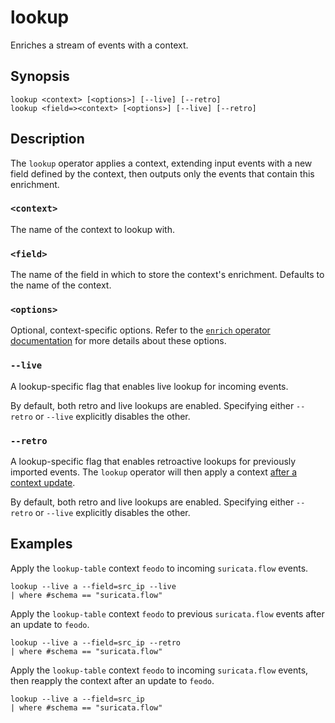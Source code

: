 # lookup

Enriches a stream of events with a context.

## Synopsis

```
lookup <context> [<options>] [--live] [--retro]
lookup <field=><context> [<options>] [--live] [--retro]
```

## Description

The `lookup` operator applies a context, extending input events with a new field
defined by the context, then outputs only the events that contain this
enrichment.

### `<context>`

The name of the context to lookup with.

### `<field>`

The name of the field in which to store the context's enrichment. Defaults to
the name of the context.

### `<options>`

Optional, context-specific options. Refer to the [`enrich` operator
documentation](../transformations/enrich.md) for more details about these
options.

### `--live`

A lookup-specific flag that enables live lookup for incoming events.

By default, both retro and live lookups are enabled.
Specifying either `--retro` or `--live` explicitly disables
the other.

### `--retro`

A lookup-specific flag that enables retroactive lookups for previously imported
events. The `lookup` operator will then apply a context [after a context
update](../transformations/context-update.md).

By default, both retro and live lookups are enabled.
Specifying either `--retro` or `--live` explicitly disables
the other.

## Examples

Apply the `lookup-table` context `feodo` to incoming `suricata.flow` events.

```
lookup --live a --field=src_ip --live
| where #schema == "suricata.flow"
```

Apply the `lookup-table` context `feodo` to previous `suricata.flow` events
after an update to `feodo`.

```
lookup --live a --field=src_ip --retro
| where #schema == "suricata.flow"
```

Apply the `lookup-table` context `feodo` to incoming `suricata.flow` events,
then reapply the context
after an update to `feodo`.

```
lookup --live a --field=src_ip
| where #schema == "suricata.flow"
```
